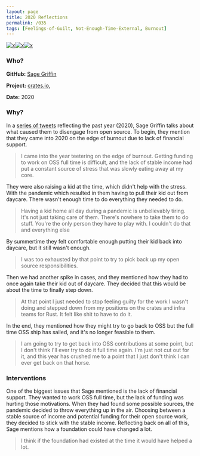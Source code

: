 ```yaml
---
layout: page
title: 2020 Reflections
permalink: /035
tags: [Feelings-of-Guilt, Not-Enough-Time-External, Burnout]
---
```


[![x](https://img.shields.io/badge/-Feelings%20of%20Guilt-fae7b5)](/#GUILT)[![x](https://img.shields.io/badge/-Not%20Enough%20Time-orange)](/#NETE)[![x](https://img.shields.io/badge/-Burnout-ffa07a)](/#BT)

### Who?

**GitHub:** [Sage Griffin](https://github.com/sgrif)

**Project:** [crates.io](https://github.com/rust-lang/crates.io), 

**Date:** 2020

### Why?

In a [series of tweets](https://twitter.com/sgrif/status/1344786589390573569) reflecting the past year (2020), Sage Griffin talks about what caused them to disengage from open source. To begin, they mention that they came into 2020 on the edge of burnout due to lack of financial support. 

> I came into the year teetering on the edge of burnout. Getting funding to work on OSS full time is difficult, and the lack of stable income had put a constant source of stress that was slowly eating away at my core.

They were also raising a kid at the time, which didn't help with the stress.  With the pandemic which resulted in them having to pull their kid out from daycare. There wasn't enough time to do everything they needed to do. 

> Having a kid home all day during a pandemic is unbelievably tiring. It's not just taking care of them. There's nowhere to take them to do stuff. You're the only person they have to play with. I couldn't do that and everything else

By summertime they felt comfortable enough putting their kid back into daycare, but it still wasn't enough. 

> I was too exhausted by that point to try to pick back up my open source responsibilities.

Then we had another spike in cases, and they mentioned how they had to once again take their kid out of daycare. They decided that this would be about the time to finally step down. 

> At that point I just needed to stop feeling guilty for the work I wasn't doing and stepped down from my positions on the crates and infra teams for Rust. It felt like shit to have to do it.

In the end, they mentioned how they might try to go back to OSS but the full time OSS ship has sailed, and it's no longer feasible to them. 

> I am going to try to get back into OSS contributions at some point, but I don't think I'll ever try to do it full time again. I'm just not cut out for it, and this year has crushed me to a point that I just don't think I can ever get back on that horse.

### Interventions

One of the biggest issues that Sage mentioned is the lack of financial support. They wanted to work OSS full time, but the lack of funding was hurting those motivations. When they had found some possible sources, the pandemic decided to throw everything up in the air. Choosing between a stable source of income and potential funding for their open source work, they decided to stick with the stable income. Reflecting back on all of this, Sage mentions how a foundation could have changed a lot. 

> I think if the foundation had existed at the time it would have helped a lot.
